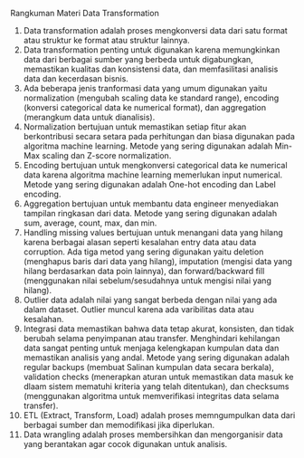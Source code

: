 Rangkuman Materi Data Transformation
1.	Data transformation adalah proses mengkonversi data dari satu format atau struktur ke format atau struktur lainnya. 
2.	Data transformation penting untuk digunakan karena memungkinkan data dari berbagai sumber yang berbeda untuk digabungkan, memastikan kualitas dan konsistensi data, dan memfasilitasi analisis data dan kecerdasan bisnis.
3.	Ada beberapa jenis tranformasi data yang umum digunakan yaitu normalization (mengubah scaling data ke standard range), encoding (konversi categorical data ke numerical format), dan aggregation (merangkum data untuk dianalisis).
4.	Normalization bertujuan untuk memastikan setiap fitur akan berkontribusi secara setara pada perhitungan dan biasa digunakan pada algoritma machine learning. Metode yang sering digunakan adalah Min-Max scaling dan Z-score normalization.
5.	Encoding bertujuan untuk mengkonversi categorical data ke numerical data karena algoritma machine learning memerlukan input numerical. Metode yang sering digunakan adalah One-hot encoding dan Label encoding.
6.	Aggregation bertujuan untuk membantu data engineer menyediakan tampilan ringkasan dari data. Metode yang sering digunakan adalah sum, average, count, max, dan min.
7.	Handling missing values bertujuan untuk menangani data yang hilang karena berbagai alasan seperti kesalahan entry data atau data corruption. Ada tiga metod yang sering digunakan yaitu deletion (menghapus baris dari data yang hilang), imputation (mengisi data yang hilang berdasarkan data poin lainnya), dan forward/backward fill (menggunakan nilai sebelum/sesudahnya untuk mengisi nilai yang hilang).
8.	Outlier data adalah nilai yang sangat berbeda dengan nilai yang ada dalam dataset. Outlier muncul karena ada varibilitas data atau kesalahan. 
9.	Integrasi data memastikan bahwa data tetap akurat, konsisten, dan tidak berubah selama penyimpanan atau transfer. Menghindari kehilangan data sangat penting untuk menjaga kelengkapan kumpulan data dan memastikan analisis yang andal. Metode yang sering digunakan adalah regular backups (membuat Salinan kumpulan data secara berkala), validation checks (menerapkan aturan untuk memastikan data masuk ke dlaam sistem mematuhi kriteria yang telah ditentukan), dan checksums (menggunakan algoritma untuk memverifikasi integritas data selama transfer).
10.	ETL (Extract, Transform, Load) adalah proses memngumpulkan data dari berbagai sumber dan memodifikasi jika diperlukan.
11.	Data wrangling adalah proses membersihkan dan mengorganisir data yang berantakan agar cocok digunakan untuk analisis.
